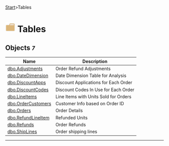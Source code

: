 [Start](../start.md)>Tables


# ![logo](../Images/folder.svg) Tables



## <a name="#Tables"></a>Objects _`7`_
|Name|Description
|---|---
|[dbo.Adjustments](dbo.Adjustments.md)|Order Refund Adjustments|
|[dbo.DateDimension](dbo.DateDimension.md)|Date Dimension Table for Analysis|
|[dbo.DiscountApps](dbo.DiscountApps.md)|Discount Applications for Each Order|
|[dbo.DiscountCodes](dbo.DiscountCodes.md)|Discount Codes In Use for Each Order|
|[dbo.LineItems](dbo.LineItems.md)|Line Items with Units Sold for Orders|
|[dbo.OrderCustomers](dbo.OrderCustomers.md)|Customer Info based on Order ID|
|[dbo.Orders](dbo.Orders.md)|Order Details|
|[dbo.RefundLineItem](dbo.RefundLineItem.md)|Refunded Units|
|[dbo.Refunds](dbo.Refunds.md)|Order Refunds |
|[dbo.ShipLines](dbo.ShipLines.md)| Order shipping lines|

___